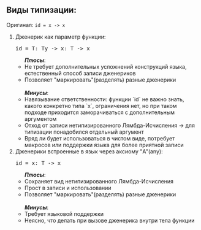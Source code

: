 ## Виды типизации:

Оригинал:
`id = x -> x`

<ol>
<li>
    Дженерик как параметр функции:
    <pre>id = T: Ty -> x: T -> x</pre>
    <ul><b><i>Плюсы</i></b>:
        <li>
            Не требует дополнительных усложнений конструкций языка, естественный
            способ записи дженериков
        </li>
        <li>
            Позволяет "маркировать"(разделять) разные дженерики
        </li>
    </ul>
    <br>
    <ul><b><i>Минусы</i></b>:
        <li>
            Навязывание ответственности: функции `id` не важно знать, какого конкретно типа `x`,
            ограничения нет, но при таком подходе приходится заморачиваться с дополнительным аргументом
        </li>
        <li>
            Отход от записи нетипизированного Лямбда-Исчисления -> для типизации
            понадобился отдельный аргумент
        </li>
        <li>
            Вряд ли будет использоваться в чистом виде, потребует макросов
            или поддержки языка для более приятной записи
        </li>
    </ul>
</li>
<li>
    Дженерики встроенные в язык через аксиому "A"(any):
    <pre>id = x: T -> x</pre>
    <ul><b><i>Плюсы</i></b>:
        <li>
            Сохраняет вид нетипизированного Лямбда-Исчисления
        </li>
        <li>
            Прост в записи и использовании
        </li>
        <li>
            Позволяет "маркировать"(разделять) разные дженерики
        </li>
    </ul>
    <br>
    <ul><b><i>Минусы</i></b>:
        <li>
            Требует языковой поддержки
        </li>
        <li>
            Неясно, что делать при вызове дженерика внутри тела функции
        </li>
    </ul>
</li>
</ol>
